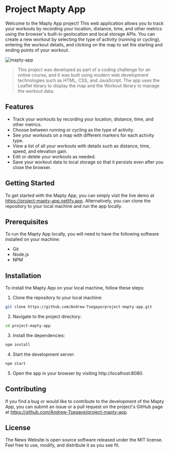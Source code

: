 # Project Mapty App

Welcome to the Mapty App project! This web application allows you to track your workouts by recording your location, distance, time, and other metrics using the browser's built-in geolocation and local storage APIs. You can create a new workout by selecting the type of activity (running or cycling), entering the workout details, and clicking on the map to set the starting and ending points of your workout.

![mapty-app](https://i.imgur.com/H4jexXo.png)

> This project was developed as part of a coding challenge for an online course, and it was built using modern web development technologies such as HTML, CSS, and JavaScript. The app uses the Leaflet library to display the map and the Workout library to manage the workout data.

## Features

- Track your workouts by recording your location, distance, time, and other metrics.
- Choose between running or cycling as the type of activity.
- See your workouts on a map with different markers for each activity type.
- View a list of all your workouts with details such as distance, time, speed, and elevation gain.
- Edit or delete your workouts as needed.
- Save your workout data to local storage so that it persists even after you close the browser.

## Getting Started
To get started with the Mapty App, you can simply visit the live demo at https://project-mapty-app.netlify.app. Alternatively, you can clone the repository to your local machine and run the app locally.

## Prerequisites
To run the Mapty App locally, you will need to have the following software installed on your machine:

- Git
- Node.js
- NPM

## Installation
To install the Mapty App on your local machine, follow these steps:

1. Clone the repository to your local machine:
```bash
git clone https://github.com/Andrew-Tsegaye/project-mapty-app.git
```
2. Navigate to the project directory:
```bash
cd project-mapty-app
```
3. Install the dependencies:
```bash
npm install
```
4. Start the development server:
```bash
npm start
```
5. Open the app in your browser by visiting http://localhost:8080.

## Contributing
If you find a bug or would like to contribute to the development of the Mapty App, you can submit an issue or a pull request on the project's GitHub page at https://github.com/Andrew-Tsegaye/project-mapty-app.

## License
The News Website is open source software released under the MIT license. Feel free to use, modify, and distribute it as you see fit.
